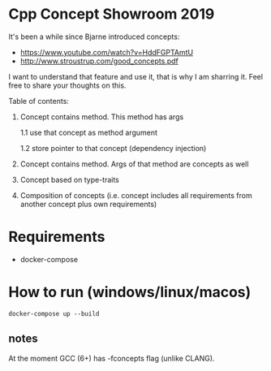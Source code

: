 # Cpp Concept Showroom 2019

It's been a while since Bjarne introduced concepts:
* https://www.youtube.com/watch?v=HddFGPTAmtU
* http://www.stroustrup.com/good_concepts.pdf

I want to understand that feature and use it, that is why I am sharring it. Feel free to share your thoughts on this. 

Table of contents:
1. Concept contains method. This method has args

   1.1 use that concept as method argument

   1.2 store pointer to that concept (dependency injection)

2. Concept contains method. Args of that method are concepts as well 
3. Concept based on type-traits
4. Composition of concepts (i.e. concept includes all requirements from another concept plus own requirements)

# Requirements
* docker-compose

# How to run (windows/linux/macos)
```docker-compose up --build```

## notes
At the moment GCC (6+) has -fconcepts flag (unlike CLANG).
